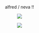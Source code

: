 <html>
<p align="center">
  alfred / neva !!
</p>
<p align="center">
<img src="https://pbs.twimg.com/media/F8faBvIakAAQ-25?format=jpg&name=900x900">
</p>
<p align="center">
<img src="https://images-wixmp-ed30a86b8c4ca887773594c2.wixmp.com/f/a2c00a7e-8a64-4d3e-a875-cd4c5ab696c0/d8m3g44-ce9ff321-0102-4743-bd5c-d5ce02662ab8.png?token=eyJ0eXAiOiJKV1QiLCJhbGciOiJIUzI1NiJ9.eyJzdWIiOiJ1cm46YXBwOjdlMGQxODg5ODIyNjQzNzNhNWYwZDQxNWVhMGQyNmUwIiwiaXNzIjoidXJuOmFwcDo3ZTBkMTg4OTgyMjY0MzczYTVmMGQ0MTVlYTBkMjZlMCIsIm9iaiI6W1t7InBhdGgiOiJcL2ZcL2EyYzAwYTdlLThhNjQtNGQzZS1hODc1LWNkNGM1YWI2OTZjMFwvZDhtM2c0NC1jZTlmZjMyMS0wMTAyLTQ3NDMtYmQ1Yy1kNWNlMDI2NjJhYjgucG5nIn1dXSwiYXVkIjpbInVybjpzZXJ2aWNlOmZpbGUuZG93bmxvYWQiXX0.hKvWCie2sISz1JrOU_AcMoFJpsfmBtDpVNZQeCvWBv0">
</p>
</html>
